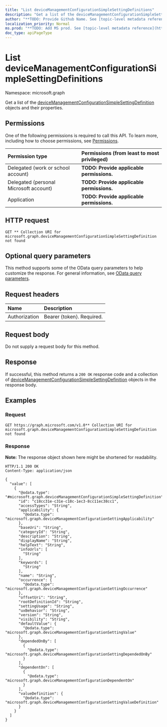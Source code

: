 ```yaml
---
title: "List deviceManagementConfigurationSimpleSettingDefinitions"
description: "Get a list of the deviceManagementConfigurationSimpleSettingDefinition objects and their properties."
author: "**TODO: Provide Github Name. See [topic-level metadata reference](https://msgo.azurewebsites.net/add/document/guidelines/metadata.html#topic-level-metadata)**"
localization_priority: Normal
ms.prod: "**TODO: Add MS prod. See [topic-level metadata reference](https://msgo.azurewebsites.net/add/document/guidelines/metadata.html#topic-level-metadata)**"
doc_type: apiPageType
---
```


# List deviceManagementConfigurationSimpleSettingDefinitions
Namespace: microsoft.graph



Get a list of the [deviceManagementConfigurationSimpleSettingDefinition](../resources/devicemanagementconfigurationsimplesettingdefinition.md) objects and their properties.

## Permissions
One of the following permissions is required to call this API. To learn more, including how to choose permissions, see [Permissions](/graph/permissions-reference).

|Permission type|Permissions (from least to most privileged)|
|:---|:---|
|Delegated (work or school account)|**TODO: Provide applicable permissions.**|
|Delegated (personal Microsoft account)|**TODO: Provide applicable permissions.**|
|Application|**TODO: Provide applicable permissions.**|

## HTTP request

<!-- {
  "blockType": "ignored"
}
-->
``` http
GET ** Collection URI for microsoft.graph.deviceManagementConfigurationSimpleSettingDefinition not found
```

## Optional query parameters
This method supports some of the OData query parameters to help customize the response. For general information, see [OData query parameters](/graph/query-parameters).

## Request headers
|Name|Description|
|:---|:---|
|Authorization|Bearer {token}. Required.|

## Request body
Do not supply a request body for this method.

## Response

If successful, this method returns a `200 OK` response code and a collection of [deviceManagementConfigurationSimpleSettingDefinition](../resources/devicemanagementconfigurationsimplesettingdefinition.md) objects in the response body.

## Examples

### Request
<!-- {
  "blockType": "request",
  "name": "list_devicemanagementconfigurationsimplesettingdefinition"
}
-->
``` http
GET https://graph.microsoft.com/v1.0** Collection URI for microsoft.graph.deviceManagementConfigurationSimpleSettingDefinition not found
```


### Response
**Note:** The response object shown here might be shortened for readability.
<!-- {
  "blockType": "response",
  "truncated": true,
  "@odata.type": "Collection(microsoft.graph.deviceManagementConfigurationSimpleSettingDefinition)"
}
-->
``` http
HTTP/1.1 200 OK
Content-Type: application/json

{
  "value": [
    {
      "@odata.type": "#microsoft.graph.deviceManagementConfigurationSimpleSettingDefinition",
      "id": "c18cc31e-c31e-c18c-1ec3-8cc11ec38cc1",
      "accessTypes": "String",
      "applicability": {
        "@odata.type": "microsoft.graph.deviceManagementConfigurationSettingApplicability"
      },
      "baseUri": "String",
      "categoryId": "String",
      "description": "String",
      "displayName": "String",
      "helpText": "String",
      "infoUrls": [
        "String"
      ],
      "keywords": [
        "String"
      ],
      "name": "String",
      "occurrence": {
        "@odata.type": "microsoft.graph.deviceManagementConfigurationSettingOccurrence"
      },
      "offsetUri": "String",
      "rootDefinitionId": "String",
      "settingUsage": "String",
      "uxBehavior": "String",
      "version": "String",
      "visibility": "String",
      "defaultValue": {
        "@odata.type": "microsoft.graph.deviceManagementConfigurationSettingValue"
      },
      "dependedOnBy": [
        {
          "@odata.type": "microsoft.graph.deviceManagementConfigurationSettingDependedOnBy"
        }
      ],
      "dependentOn": [
        {
          "@odata.type": "microsoft.graph.deviceManagementConfigurationDependentOn"
        }
      ],
      "valueDefinition": {
        "@odata.type": "microsoft.graph.deviceManagementConfigurationSettingValueDefinition"
      }
    }
  ]
}
```

